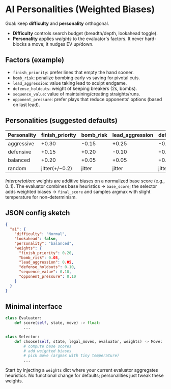 # AI Personalities (Weighted Biases)

Goal: keep **difficulty** and **personality** orthogonal.

- **Difficulty** controls search budget (breadth/depth, lookahead toggle).
- **Personality** applies *weights* to the evaluator's factors. It never hard-blocks a move; it nudges EV up/down.

## Factors (example)
- `finish_priority`: prefer lines that empty the hand sooner.
- `bomb_risk`: penalize bombing early vs saving for pivotal cuts.
- `lead_aggression`: value taking lead to sculpt endgame.
- `defense_holdouts`: weight of keeping breakers (2s, bombs).
- `sequence_value`: value of maintaining/creating straights/runs.
- `opponent_pressure`: prefer plays that reduce opponents’ options (based on last lead).

## Personalities (suggested defaults)

| Personality | finish_priority | bomb_risk | lead_aggression | defense_holdouts | sequence_value | opponent_pressure |
|-------------|-----------------|-----------|------------------|------------------|----------------|-------------------|
| aggressive  | +0.30           | -0.15     | +0.25            | -0.10            | +0.10          | +0.20             |
| defensive   | +0.15           | +0.20     | -0.10            | +0.25            | +0.10          | +0.05             |
| balanced    | +0.20           | +0.05     | +0.05            | +0.10            | +0.10          | +0.10             |
| random      | jitter(+/−0.2)  | jitter    | jitter           | jitter           | jitter         | jitter            |

*Interpretation*: weights are additive biases on a normalized base score (e.g., 0..1). The evaluator combines base heuristics → `base_score`; the selector adds weighted biases → `final_score` and samples argmax with slight temperature for non-determinism.

## JSON config sketch
```json
{
  "ai": {
    "difficulty": "Normal",
    "lookahead": false,
    "personality": "balanced",
    "weights": {
      "finish_priority": 0.20,
      "bomb_risk": 0.05,
      "lead_aggression": 0.05,
      "defense_holdouts": 0.10,
      "sequence_value": 0.10,
      "opponent_pressure": 0.10
    }
  }
}
```

## Minimal interface
```python
class Evaluator:
    def score(self, state, move) -> float:
        ...

class Selector:
    def choose(self, state, legal_moves, evaluator, weights) -> Move:
        # compute base scores
        # add weighted biases
        # pick move (argmax with tiny temperature)
        ...
```

Start by injecting a `weights` dict where your current evaluator aggregates heuristics. No functional change for defaults; personalities just tweak these weights.

